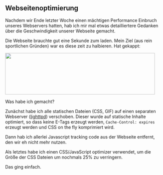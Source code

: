 <h2 class="entry-title">Webseitenoptimierung</h2>

Nachdem wir Ende letzter Woche einen mächtigen Performance Einbruch unseres Webservers hatten, hab ich mir mal etwas detailliertere Gedanken über die Geschwindigkeit unserer Webseite gemacht.

Die Webseite brauchte gut eine Sekunde zum laden. Mein Ziel (aus rein sportlichen Gründen) war es diese zeit zu halbieren. Hat gekappt:

<img src="http://static.23.nu/md/Pictures/ZZ04906ADB.jpg" width="480" height="133" alt="" />

Was habe ich gemacht?

Zunächst habe ich alle statischen Dateien (CSS, GIF) auf einen separaten Webserver (<a href="http://www.lighttpd.net/">lighttpd</a>) verschoben. Dieser wurde auf statische Inhalte optimiert, so dass keine E-Tags erzeugt werden, `Cache-Control: expires` erzeugt werden und CSS on the fly komprimiert wird.

Dann hab ich allerlei Javascript tracking code aus der Webseite entfernt, den wir eh nicht mehr nutzen.

Als letztes habe ich einen CSS/JavaScript optimizer verwendet, um die Größe der CSS Dateien um nochmals 25% zu verringern.

Das ging einfach.
